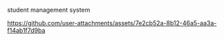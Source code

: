 student management system

https://github.com/user-attachments/assets/7e2cb52a-8b12-46a5-aa3a-f14ab1f7d9ba
